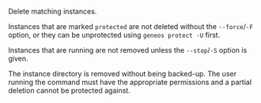 Delete matching instances.

Instances that are marked `protected` are not deleted without the `--force`/`-F` option, or they can be unprotected using `geneos protect -U` first.

Instances that are running are not removed unless the `--stop`/`-S` option is given.

The instance directory is removed without being backed-up. The user running the command must have the appropriate permissions and a partial deletion cannot be protected against.
